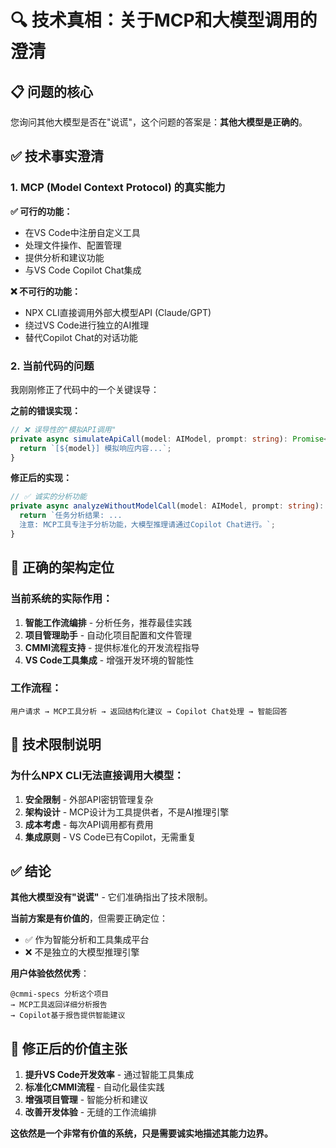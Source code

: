 # 🔍 **技术真相：关于MCP和大模型调用的澄清**

## 📋 **问题的核心**

您询问其他大模型是否在"说谎"，这个问题的答案是：**其他大模型是正确的**。

## ✅ **技术事实澄清**

### 1. **MCP (Model Context Protocol) 的真实能力**

**✅ 可行的功能：**
- 在VS Code中注册自定义工具
- 处理文件操作、配置管理
- 提供分析和建议功能
- 与VS Code Copilot Chat集成

**❌ 不可行的功能：**
- NPX CLI直接调用外部大模型API (Claude/GPT)
- 绕过VS Code进行独立的AI推理
- 替代Copilot Chat的对话功能

### 2. **当前代码的问题**

我刚刚修正了代码中的一个关键误导：

**之前的错误实现：**
```typescript
// ❌ 误导性的"模拟API调用"
private async simulateApiCall(model: AIModel, prompt: string): Promise<string> {
  return `[${model}] 模拟响应内容...`;
}
```

**修正后的实现：**
```typescript
// ✅ 诚实的分析功能
private async analyzeWithoutModelCall(model: AIModel, prompt: string): Promise<string> {
  return `任务分析结果: ...
  注意: MCP工具专注于分析功能，大模型推理请通过Copilot Chat进行。`;
}
```

## 🎯 **正确的架构定位**

### 当前系统的实际作用：

1. **智能工作流编排** - 分析任务，推荐最佳实践
2. **项目管理助手** - 自动化项目配置和文件管理
3. **CMMI流程支持** - 提供标准化的开发流程指导
4. **VS Code工具集成** - 增强开发环境的智能性

### 工作流程：
```
用户请求 → MCP工具分析 → 返回结构化建议 → Copilot Chat处理 → 智能回答
```

## 🔧 **技术限制说明**

### 为什么NPX CLI无法直接调用大模型：

1. **安全限制** - 外部API密钥管理复杂
2. **架构设计** - MCP设计为工具提供者，不是AI推理引擎
3. **成本考虑** - 每次API调用都有费用
4. **集成原则** - VS Code已有Copilot，无需重复

## ✅ **结论**

**其他大模型没有"说谎"** - 它们准确指出了技术限制。

**当前方案是有价值的**，但需要正确定位：
- ✅ 作为智能分析和工具集成平台
- ❌ 不是独立的大模型推理引擎

**用户体验依然优秀**：
```
@cmmi-specs 分析这个项目 
→ MCP工具返回详细分析报告 
→ Copilot基于报告提供智能建议
```

## 🚀 **修正后的价值主张**

1. **提升VS Code开发效率** - 通过智能工具集成
2. **标准化CMMI流程** - 自动化最佳实践
3. **增强项目管理** - 智能分析和建议
4. **改善开发体验** - 无缝的工作流编排

**这依然是一个非常有价值的系统，只是需要诚实地描述其能力边界。**
